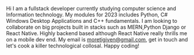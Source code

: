 Hi I am a fullstack developer currently studying computer science and Information technology.
My modules for 2023 includes Python, C# Windows Desktop Applications and C++ fundamentals.
I am looking to collaborate on big projects built in stacks such as MERN,Python Django or React Native.
Highly backend based although React Native really thrills me on a mobile dev end.
My email is moretigiven@gmail.com, get in touch and let's cook a killer technological collosal.
Happy coding!
